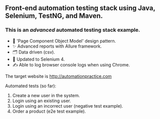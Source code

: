 ## Front-end automation testing stack using Java, Selenium, TestNG, and Maven. 
### This is an *advanced* automated testing stack example.
- 📐 'Page Component Object Model' design pattern. 
- ✨ Advanced reports with Allure framework. 
- 🗂️ Data driven (csv).
- 🤖 Updated to Selenium 4.
- ✍ Able to log browser console logs when using Chrome.

The target website is http://automationpractice.com

Automated tests (so far):
1. Create a new user in the system.
2. Login using an existing user.
3. Login using an incorrect user (negative test example).
4. Order a product (e2e test example).
